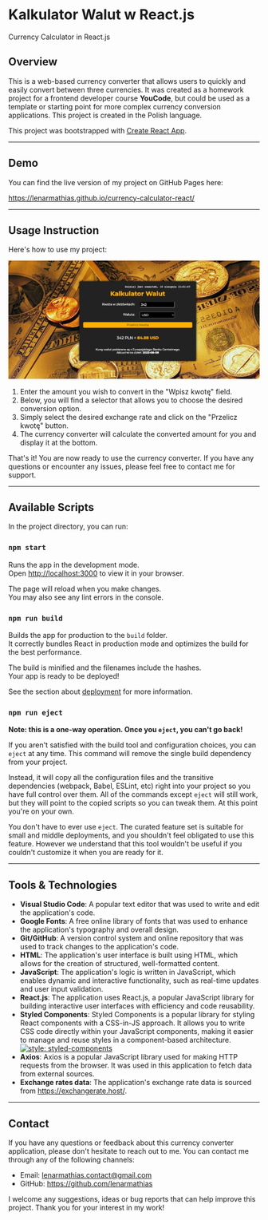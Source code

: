 # Kalkulator Walut w React.js
Currency Calculator in React.js

## Overview

This is a web-based currency converter that allows users to quickly and easily convert between three currencies. It was created as a homework project for a frontend developer course **YouCode**, but could be used as a template or starting point for more complex currency conversion applications. This project is created in the Polish language.

This project was bootstrapped with [Create React App](https://github.com/facebook/create-react-app).

---

## Demo

You can find the live version of my project on GitHub Pages here:

https://lenarmathias.github.io/currency-calculator-react/

---

## Usage Instruction

Here's how to use my project:

![Main screenshot of application](/mainScreenshot.jpg)

1. Enter the amount you wish to convert in the "Wpisz kwotę" field.
2. Below, you will find a selector that allows you to choose the desired conversion option.
3. Simply select the desired exchange rate and click on the "Przelicz kwotę" button.
4. The currency converter will calculate the converted amount for you and display it at the bottom.

That's it! You are now ready to use the currency converter. If you have any questions or encounter any issues, please feel free to contact me for support.

---

## Available Scripts

In the project directory, you can run:

### `npm start`

Runs the app in the development mode.\
Open [http://localhost:3000](http://localhost:3000) to view it in your browser.

The page will reload when you make changes.\
You may also see any lint errors in the console.

### `npm run build`

Builds the app for production to the `build` folder.\
It correctly bundles React in production mode and optimizes the build for the best performance.

The build is minified and the filenames include the hashes.\
Your app is ready to be deployed!

See the section about [deployment](https://facebook.github.io/create-react-app/docs/deployment) for more information.

### `npm run eject`

**Note: this is a one-way operation. Once you `eject`, you can't go back!**

If you aren't satisfied with the build tool and configuration choices, you can `eject` at any time. This command will remove the single build dependency from your project.

Instead, it will copy all the configuration files and the transitive dependencies (webpack, Babel, ESLint, etc) right into your project so you have full control over them. All of the commands except `eject` will still work, but they will point to the copied scripts so you can tweak them. At this point you're on your own.

You don't have to ever use `eject`. The curated feature set is suitable for small and middle deployments, and you shouldn't feel obligated to use this feature. However we understand that this tool wouldn't be useful if you couldn't customize it when you are ready for it.

---

## Tools & Technologies

- **Visual Studio Code**: A popular text editor that was used to write and edit the application's code.
- **Google Fonts**: A free online library of fonts that was used to enhance the application's typography and overall design.
- **Git/GitHub**: A version control system and online repository that was used to track changes to the application's code.
- **HTML**: The application's user interface is built using HTML, which allows for the creation of structured, well-formatted content.
- **JavaScript**: The application's logic is written in JavaScript, which enables dynamic and interactive functionality, such as real-time updates and user input validation.
- **React.js**: The application uses React.js, a popular JavaScript library for building interactive user interfaces with efficiency and code reusability.
- **Styled Components**: Styled Components is a popular library for styling React components with a CSS-in-JS approach. It allows you to write CSS code directly within your JavaScript components, making it easier to manage and reuse styles in a component-based architecture.
[![style: styled-components](https://img.shields.io/badge/style-%F0%9F%92%85%20styled--components-orange.svg?colorB=daa357&colorA=db748e)](https://github.com/styled-components/styled-components)
- **Axios**: Axios is a popular JavaScript library used for making HTTP requests from the browser. It was used in this application to fetch data from external sources.
- **Exchange rates data**: The application's exchange rate data is sourced from https://exchangerate.host/.

---

## Contact

If you have any questions or feedback about this currency converter application, please don't hesitate to reach out to me. You can contact me through any of the following channels:

- Email: lenarmathias.contact@gmail.com
- GitHub: https://github.com/lenarmathias

I welcome any suggestions, ideas or bug reports that can help improve this project. Thank you for your interest in my work!
